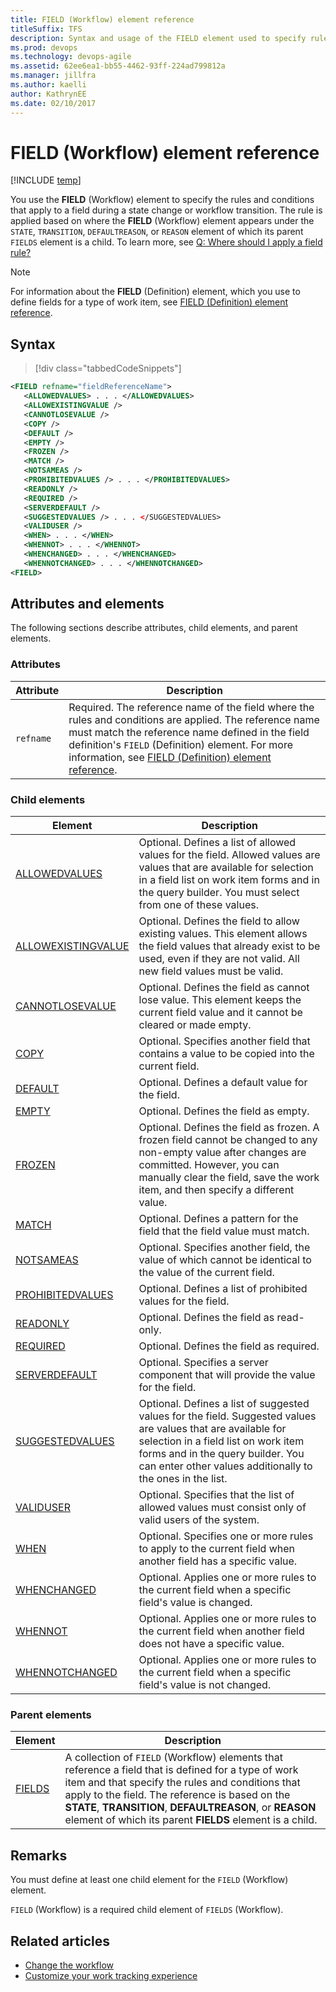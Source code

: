```yaml
---
title: FIELD (Workflow) element reference 
titleSuffix: TFS
description: Syntax and usage of the FIELD element used to specify rules and conditions on fields within the workflow of a work item type 
ms.prod: devops
ms.technology: devops-agile
ms.assetid: 62ee6ea1-bb55-4462-93ff-224ad799812a
ms.manager: jillfra
ms.author: kaelliauthor: KathrynEE
ms.date: 02/10/2017
---
```


# FIELD (Workflow) element reference

[!INCLUDE [temp](../../_shared/customization-phase-0-and-1-plus-version-header.md)]

You use the **FIELD** (Workflow) element to specify the rules and conditions that apply to a field during a state change or workflow transition. The rule is applied based on where the **FIELD** (Workflow) element appears under the `STATE`, `TRANSITION`, `DEFAULTREASON`, or `REASON` element of which its parent `FIELDS` element is a child. To learn more, see [Q: Where should I apply a field rule?](https://msdn.microsoft.com/vstudio/ms404857(v=vs.98).aspx)  
  
> [!NOTE]  
> For information about the **FIELD** (Definition) element, which you use to define fields for a type of work item, see [FIELD (Definition) element reference](field-definition-element-reference.md).  
  
## Syntax  
  
> [!div class="tabbedCodeSnippets"]
```XML
<FIELD refname="fieldReferenceName">  
   <ALLOWEDVALUES> . . . </ALLOWEDVALUES>  
   <ALLOWEXISTINGVALUE />  
   <CANNOTLOSEVALUE />  
   <COPY />  
   <DEFAULT />  
   <EMPTY />  
   <FROZEN />  
   <MATCH />  
   <NOTSAMEAS />  
   <PROHIBITEDVALUES /> . . . </PROHIBITEDVALUES>  
   <READONLY />  
   <REQUIRED />  
   <SERVERDEFAULT />  
   <SUGGESTEDVALUES /> . . . </SUGGESTEDVALUES>  
   <VALIDUSER />  
   <WHEN> . . . </WHEN>  
   <WHENNOT> . . . </WHENNOT>  
   <WHENCHANGED> . . . </WHENCHANGED>  
   <WHENNOTCHANGED> . . . </WHENNOTCHANGED>  
<FIELD>  
```  
  
## Attributes and elements  
 The following sections describe attributes, child elements, and parent elements.  
  
### Attributes  
  
|Attribute|Description|  
|---------------|-----------------|  
|`refname`|Required. The reference name of the field where the rules and conditions are applied. The reference name must match the reference name defined in the field definition's `FIELD` (Definition) element. For more information, see [FIELD (Definition) element reference](field-definition-element-reference.md).|  
  
### Child elements  
  
|Element|Description|  
|-------------|-----------------|  
|[ALLOWEDVALUES](define-pick-lists.md)|Optional. Defines a list of allowed values for the field. Allowed values are values that are available for selection in a field list on work item forms and in the query builder. You must select from one of these values.|  
|[ALLOWEXISTINGVALUE](define-pick-lists.md)|Optional. Defines the field to allow existing values. This element allows the field values that already exist to be used, even if they are not valid. All new field values must be valid.|  
|[CANNOTLOSEVALUE](apply-rule-work-item-field.md)|Optional. Defines the field as cannot lose value. This element keeps the current field value and it cannot be cleared or made empty.|  
|[COPY](define-default-copy-value-field.md)|Optional. Specifies another field that contains a value to be copied into the current field.|  
|[DEFAULT](define-default-copy-value-field.md)|Optional. Defines a default value for the field.|  
|[EMPTY](apply-rule-work-item-field.md)|Optional. Defines the field as empty.|  
|[FROZEN](apply-rule-work-item-field.md)|Optional. Defines the field as frozen. A frozen field cannot be changed to any non-empty value after changes are committed. However, you can manually clear the field, save the work item, and then specify a different value.|  
|[MATCH](apply-pattern-matching-to-string-field.md)|Optional. Defines a pattern for the field that the field value must match.|  
|[NOTSAMEAS](apply-rule-work-item-field.md)|Optional. Specifies another field, the value of which cannot be identical to the value of the current field.|  
|[PROHIBITEDVALUES](define-pick-lists.md)|Optional. Defines a list of prohibited values for the field.|  
|[READONLY](apply-rule-work-item-field.md)|Optional. Defines the field as read-only.|  
|[REQUIRED](apply-rule-work-item-field.md)|Optional. Defines the field as required.|  
|[SERVERDEFAULT](define-default-copy-value-field.md)|Optional. Specifies a server component that will provide the value for the field.|  
|[SUGGESTEDVALUES](define-pick-lists.md)|Optional. Defines a list of suggested values for the field. Suggested values are values that are available for selection in a field list on work item forms and in the query builder. You can enter other values additionally to the ones in the list.|  
|[VALIDUSER](apply-rule-work-item-field.md)|Optional. Specifies that the list of allowed values must consist only of valid users of the system.|  
|[WHEN](assign-conditional-based-values-and-rules.md)|Optional. Specifies one or more rules to apply to the current field when another field has a specific value.|  
|[WHENCHANGED](assign-conditional-based-values-and-rules.md)|Optional. Applies one or more rules to the current field when a specific field's value is changed.|  
|[WHENNOT](assign-conditional-based-values-and-rules.md)|Optional. Applies one or more rules to the current field when another field does not have a specific value.|  
|[WHENNOTCHANGED](assign-conditional-based-values-and-rules.md)|Optional. Applies one or more rules to the current field when a specific field's value is not changed.|  
  
### Parent elements  
  
|Element|Description|  
|-------------|-----------------|  
|[FIELDS](all-workflow-xml-elements-reference.md)|A collection of `FIELD` (Workflow) elements that reference a field that is defined for a type of work item and that specify the rules and conditions that apply to the field. The reference is based on the **STATE**, **TRANSITION**, **DEFAULTREASON**, or **REASON** element of which its parent **FIELDS** element is a child.|  
  
## Remarks  
 You must define at least one child element for the `FIELD` (Workflow) element.  
  
 `FIELD` (Workflow) is a required child element of `FIELDS` (Workflow).  

  
## Related articles   
- [Change the workflow](change-workflow-wit.md)  
- [Customize your work tracking experience](../customize-work.md)  
  
